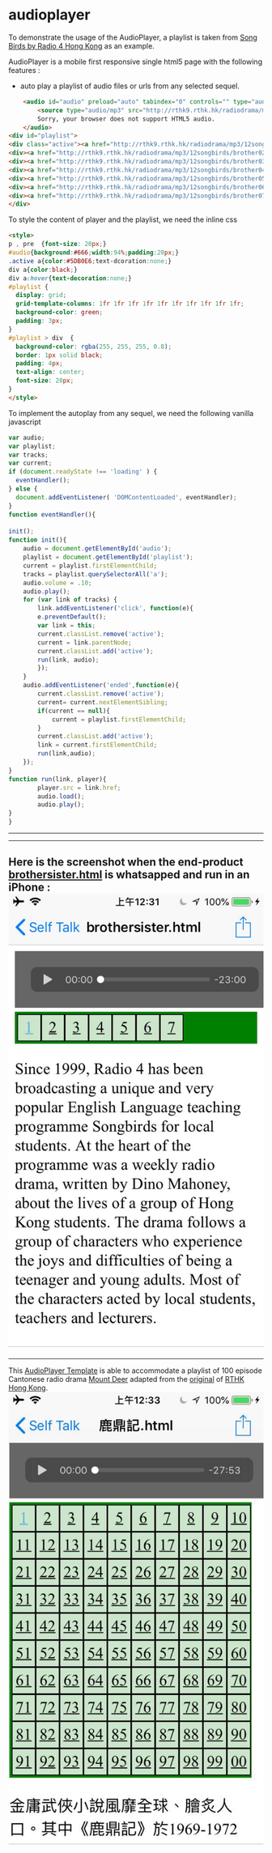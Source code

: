 # audioplayer
To demonstrate the usage of the AudioPlayer, a playlist is taken from [Song Birds by Radio 4 Hong Kong](http://rthk9.rthk.hk/radiodrama/12songbirds/songbirds.htm) as an example.

AudioPlayer is a mobile first responsive single html5 page with the following features :
* auto play a playlist of audio files or urls from any selected sequel.

```html
    <audio id="audio" preload="auto" tabindex="0" controls="" type="audio/mpeg">
        <source type="audio/mp3" src="http://rthk9.rthk.hk/radiodrama/mp3/12songbirds/brother01.mp3">
        Sorry, your browser does not support HTML5 audio.
    </audio>
<div id="playlist">
<div class="active"><a href="http://rthk9.rthk.hk/radiodrama/mp3/12songbirds/brother01.mp3">1</a></div>
<div><a href="http://rthk9.rthk.hk/radiodrama/mp3/12songbirds/brother02.mp3">2</a></div>
<div><a href="http://rthk9.rthk.hk/radiodrama/mp3/12songbirds/brother03.mp3">3</a></div>
<div><a href="http://rthk9.rthk.hk/radiodrama/mp3/12songbirds/brother04.mp3">4</a></div>
<div><a href="http://rthk9.rthk.hk/radiodrama/mp3/12songbirds/brother05.mp3">5</a></div>
<div><a href="http://rthk9.rthk.hk/radiodrama/mp3/12songbirds/brother06.mp3">6</a></div>
<div><a href="http://rthk9.rthk.hk/radiodrama/mp3/12songbirds/brother07.mp3">7</a></div>
</div>
```
To style the content of player and the playlist, we need the inline css
```html
<style>
p , pre  {font-size: 20px;}    
#audio{background:#666;width:94%;padding:20px;}
.active a{color:#5DB0E6;text-dcoration:none;}
div a{color:black;}
div a:hover{text-decoration:none;}
#playlist {
  display: grid;
  grid-template-columns: 1fr 1fr 1fr 1fr 1fr 1fr 1fr 1fr 1fr 1fr;
  background-color: green;
  padding: 3px;
}
#playlist > div  {
  background-color: rgba(255, 255, 255, 0.8);
  border: 1px solid black;
  padding: 4px;
  text-align: center;
  font-size: 20px;
}
</style>
```
To implement the autoplay from any sequel, we need the following vanilla javascript
```javascript
var audio;
var playlist;
var tracks;
var current;
if (document.readyState !== 'loading' ) {
  eventHandler();
} else {
  document.addEventListener( 'DOMContentLoaded', eventHandler);  
}  
function eventHandler(){

init();
function init(){
    audio = document.getElementById('audio');
    playlist = document.getElementById('playlist');
    current = playlist.firstElementChild;
    tracks = playlist.querySelectorAll('a');
    audio.volume = .10;
    audio.play();
    for (var link of tracks) {
        link.addEventListener('click', function(e){ 
        e.preventDefault();
        var link = this;
        current.classList.remove('active');
        current = link.parentNode;
        current.classList.add('active');
        run(link, audio);
        });
    }
    audio.addEventListener('ended',function(e){
        current.classList.remove('active');
        current= current.nextElementSibling;
        if(current == null){
            current = playlist.firstElementChild;
        }
        current.classList.add('active');
        link = current.firstElementChild;
        run(link,audio);
    });
}
function run(link, player){
        player.src = link.href;
        audio.load();
        audio.play();
}
}	
```
---
___

Here is the screenshot when the end-product [brothersister.html](brothersister.html) is whatsapped and run in an iPhone :
![Markdown Logo](screenshot/brothersister.jpeg)
---
___
This [AudioPlayer Template](indexTemplate.html) is able to accommodate a playlist of 100 episode Cantonese radio drama [Mount Deer](rthk_radiodrama/鹿鼎記.html) adapted from the [original](http://rthk9.rthk.hk/radiodrama/5martial/mountdeer.htm) of [RTHK Hong Kong](http://www.rthk.hk/?lang=en). 
![Markdown Logo](screenshot/mountaindeer.jpeg)